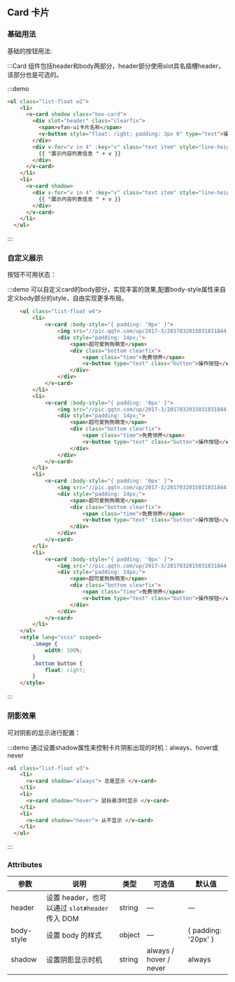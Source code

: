 ## Card 卡片

### 基础用法

基础的按钮用法:

:::Card 组件包括header和body两部分，header部分使用slot具名插槽header，该部分也是可选的。

:::demo

```html
<ul class="list-float w2">
    <li>
      <v-card shadow class="box-card">
        <div slot="header" class="clearfix">
          <span>vfan-ui卡片名称</span>
          <v-button style="float: right; padding: 3px 0" type="text">操作按钮</v-button>
        </div>
        <div v-for="v in 4" :key="v" class="text item" style="line-height:40px">
          {{ "展示内容列表信息 " + v }}
        </div>
      </v-card>
    </li>
    <li>
      <v-card shadow>
        <div v-for="v in 4" :key="v" class="text item" style="line-height:40px">
          {{ "展示内容列表信息 " + v }}
        </div>
      </v-card>
    </li>
  </ul>
```
:::

### 自定义展示

按钮不可用状态：

:::demo 可以自定义card的body部分，实现丰富的效果,配置body-style属性来自定义body部分的style，自由实现更多布局。

```html
    <ul class="list-float w4">
        <li>
            <v-card :body-style="{ padding: '0px' }">
                <img src="//pic.qqtn.com/up/2017-3/2017032015031831844.jpg" class="image" />
                <div style="padding: 14px;">
                    <span>超可爱狗狗萌宠</span>
                    <div class="bottom clearfix">
                        <span class="time">免费领养</span>
                        <v-button type="text" class="button">操作按钮</v-button>
                    </div>
                </div>
            </v-card>
        </li>
        <li>
            <v-card :body-style="{ padding: '0px' }">
                <img src="//pic.qqtn.com/up/2017-3/2017032015031831844.jpg" class="image" />
                <div style="padding: 14px;">
                    <span>超可爱狗狗萌宠</span>
                    <div class="bottom clearfix">
                        <span class="time">免费领养</span>
                        <v-button type="text" class="button">操作按钮</v-button>
                    </div>
                </div>
            </v-card>
        </li>
        <li>
            <v-card :body-style="{ padding: '0px' }">
                <img src="//pic.qqtn.com/up/2017-3/2017032015031831844.jpg" class="image" />
                <div style="padding: 14px;">
                    <span>超可爱狗狗萌宠</span>
                    <div class="bottom clearfix">
                        <span class="time">免费领养</span>
                        <v-button type="text" class="button">操作按钮</v-button>
                    </div>
                </div>
            </v-card>
        </li>
        <li>
            <v-card :body-style="{ padding: '0px' }">
                <img src="//pic.qqtn.com/up/2017-3/2017032015031831844.jpg" class="image" />
                <div style="padding: 14px;">
                    <span>超可爱狗狗萌宠</span>
                    <div class="bottom clearfix">
                        <span class="time">免费领养</span>
                        <v-button type="text" class="button">操作按钮</v-button>
                    </div>
                </div>
            </v-card>
        </li>
    </ul>
    <style lang="scss" scoped>
        .image {
            width: 100%;
        }
        .bottom button {
            float: right;
        }
    </style>
```
:::
### 阴影效果

可对阴影的显示进行配置：

:::demo 通过设置shadow属性来控制卡片阴影出现的时机：always、hover或never
```html
<ul class="list-float w3">
    <li>
      <v-card shadow="always"> 总是显示 </v-card>
    </li>
    <li>
      <v-card shadow="hover"> 鼠标悬浮时显示 </v-card>
    </li>
    <li>
      <v-card shadow="never"> 从不显示 </v-card>
    </li>
  </ul>
```
:::

### Attributes
| 参数      | 说明    | 类型      | 可选值       | 默认值   |
|---------- |-------- |---------- |-------------  |-------- |
| header | 设置 header，也可以通过 <code>slot#header</code> 传入 DOM | string  |   —          |    —     |
| body-style | 设置 body 的样式 | object |  — | { padding: '20px' }  |
| shadow | 设置阴影显示时机 | string | always / hover / never | always |
